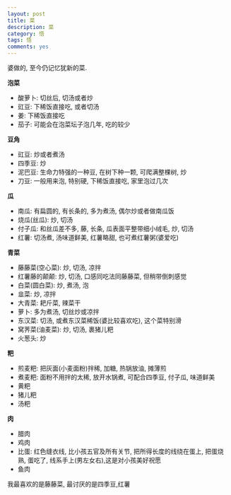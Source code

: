 ```yaml
---
layout: post
title: 菜
description: 菜
category: 悟
tags: 悟
comments: yes
---
```


婆做的, 至今仍记忆犹新的菜.

**泡菜**

 - 酸萝卜: 切丝后, 切汤或者炒
 - 豇豆: 下稀饭直接吃, 或者切汤
 - 姜: 下稀饭直接吃
 - 茄子: 可能会在泡菜坛子泡几年, 吃的较少

**豆角**

 - 豇豆: 炒或者煮汤
 - 四季豆: 炒
 - 泥巴豆: 生命力特强的一种豆, 在树下种一颗, 可爬满整棵树, 炒
 - 刀豆: 一般用来泡, 特别硬, 下稀饭直接吃, 家里泡过几次

**瓜**

 - 南瓜: 有扁圆的, 有长条的, 多为煮汤, 偶尔炒或者做南瓜饭
 - 烧瓜(丝瓜): 炒, 切汤
 - 付子瓜: 和丝瓜差不多, 藤, 长条, 瓜表面平整带细小绒毛, 炒, 切汤
 - 红薯: 切汤煮, 汤味道鲜美, 红薯略甜, 也可煮红薯粥(婆爱吃)

**青菜**

 - 藤藤菜(空心菜): 炒, 切汤, 凉拌
 - 红薯藤的颠颠: 炒, 切汤, 口感同吃法同藤藤菜, 但稍带倒刺感觉
 - 白菜(圆白菜): 炒, 煮汤, 泡
 - 韭菜: 炒, 凉拌
 - 大青菜: 耙斤菜, 辣菜干
 - 萝卜: 多为煮汤, 切丝炒或凉拌
 - 东汉菜: 切汤, 或煮东汉菜稀饭(婆比较喜欢吃), 这个菜特别滑
 - 窝荠菜(油麦菜): 炒, 切汤, 裹猪儿粑
 - 火葱头: 炒

**粑**

- 煎麦粑: 把灰面(小麦面粉)拌稀, 加糖, 热锅放油, 摊薄煎
- 煮麦粑: 面粉不用拌的太稀, 放开水锅煮, 可配合四季豆, 付子瓜, 味道鲜美
- 黄粑
- 猪儿粑
- 汤粑

**肉**

 - 腊肉
 - 鸡肉
 - 比蛋: 红色缝衣线, 比小孩五官及所有关节, 把所得长度的线绕在蛋上, 把蛋烧熟, 蛋吃了, 线系手上(男左女右),这是对小孩美好祝愿
 - 鱼肉

我最喜欢的是藤藤菜, 最讨厌的是四季豆,红薯